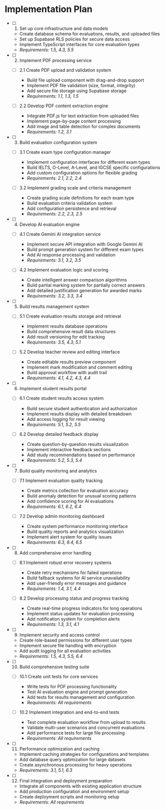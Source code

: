 # Implementation Plan

- [ ] 1. Set up core infrastructure and data models
  - Create database schema for evaluations, results, and uploaded files
  - Set up Supabase RLS policies for secure data access
  - Implement TypeScript interfaces for core evaluation types
  - _Requirements: 1.5, 4.3, 5.5_

- [ ] 2. Implement PDF processing service
  - [ ] 2.1 Create PDF upload and validation system
    - Build file upload component with drag-and-drop support
    - Implement PDF file validation (size, format, integrity)
    - Add secure file storage using Supabase storage
    - _Requirements: 1.1, 1.3, 1.5_

  - [ ] 2.2 Develop PDF content extraction engine
    - Integrate PDF.js for text extraction from uploaded files
    - Implement page-by-page content processing
    - Add image and table detection for complex documents
    - _Requirements: 1.2, 3.1_

- [ ] 3. Build evaluation configuration system
  - [ ] 3.1 Create exam type configuration manager
    - Implement configuration interfaces for different exam types
    - Build IELTS, O-Level, A-Level, and IGCSE specific configurations
    - Add custom configuration options for flexible grading
    - _Requirements: 2.1, 2.2, 2.4_

  - [ ] 3.2 Implement grading scale and criteria management
    - Create grading scale definitions for each exam type
    - Build evaluation criteria validation system
    - Add configuration persistence and retrieval
    - _Requirements: 2.2, 2.3, 2.5_

- [ ] 4. Develop AI evaluation engine
  - [ ] 4.1 Create Gemini AI integration service
    - Implement secure API integration with Google Gemini AI
    - Build prompt generation system for different exam types
    - Add AI response processing and validation
    - _Requirements: 3.1, 3.2, 3.5_

  - [ ] 4.2 Implement evaluation logic and scoring
    - Create intelligent answer comparison algorithms
    - Build partial marking system for partially correct answers
    - Add detailed justification generation for awarded marks
    - _Requirements: 3.2, 3.3, 3.4_

- [ ] 5. Build results management system
  - [ ] 5.1 Create evaluation results storage and retrieval
    - Implement results database operations
    - Build comprehensive result data structures
    - Add result versioning for edit tracking
    - _Requirements: 3.5, 4.3, 5.1_

  - [ ] 5.2 Develop teacher review and editing interface
    - Create editable results preview component
    - Implement mark modification and comment editing
    - Build approval workflow with audit trail
    - _Requirements: 4.1, 4.2, 4.3, 4.4_

- [ ] 6. Implement student results portal
  - [ ] 6.1 Create student results access system
    - Build secure student authentication and authorization
    - Implement results display with detailed breakdown
    - Add access logging for result viewing
    - _Requirements: 5.1, 5.2, 5.5_

  - [ ] 6.2 Develop detailed feedback display
    - Create question-by-question results visualization
    - Implement interactive feedback sections
    - Add study recommendations based on performance
    - _Requirements: 5.2, 5.3, 5.4_

- [ ] 7. Build quality monitoring and analytics
  - [ ] 7.1 Implement evaluation quality tracking
    - Create metrics collection for evaluation accuracy
    - Build anomaly detection for unusual scoring patterns
    - Add confidence scoring for AI evaluations
    - _Requirements: 6.1, 6.2, 6.4_

  - [ ] 7.2 Develop admin monitoring dashboard
    - Create system performance monitoring interface
    - Build quality reports and analytics visualization
    - Implement alert system for quality issues
    - _Requirements: 6.3, 6.4, 6.5_

- [ ] 8. Add comprehensive error handling
  - [ ] 8.1 Implement robust error recovery systems
    - Create retry mechanisms for failed operations
    - Build fallback systems for AI service unavailability
    - Add user-friendly error messages and guidance
    - _Requirements: 1.4, 3.1, 4.4_

  - [ ] 8.2 Develop processing status and progress tracking
    - Create real-time progress indicators for long operations
    - Implement status updates for evaluation processing
    - Add notification system for completion alerts
    - _Requirements: 1.3, 3.1, 4.1_

- [ ] 9. Implement security and access control
  - Create role-based permissions for different user types
  - Implement secure file handling with encryption
  - Add audit logging for all evaluation activities
  - _Requirements: 1.5, 4.3, 5.5, 6.4_

- [ ] 10. Build comprehensive testing suite
  - [ ] 10.1 Create unit tests for core services
    - Write tests for PDF processing functionality
    - Test AI evaluation engine and prompt generation
    - Add tests for results management and configuration
    - _Requirements: All requirements_

  - [ ] 10.2 Implement integration and end-to-end tests
    - Test complete evaluation workflow from upload to results
    - Validate multi-user scenarios and concurrent evaluations
    - Add performance tests for large file processing
    - _Requirements: All requirements_

- [ ] 11. Performance optimization and caching
  - Implement caching strategies for configurations and templates
  - Add database query optimization for large datasets
  - Create asynchronous processing for heavy operations
  - _Requirements: 3.1, 5.1, 6.3_

- [ ] 12. Final integration and deployment preparation
  - Integrate all components with existing application structure
  - Add production configuration and environment setup
  - Create deployment scripts and monitoring setup
  - _Requirements: All requirements_